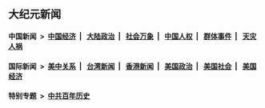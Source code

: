 ## 大纪元新闻

#### 中国新闻 &nbsp;>&nbsp; [中国经济](indexes/ncid283/README.md?06250845) &nbsp;| &nbsp; [大陆政治](indexes/ncid277/README.md?06250845) &nbsp;| &nbsp; [社会万象](indexes/ncid282/README.md?06250845) &nbsp;| &nbsp; [中国人权](indexes/ncid278/README.md?06250845) &nbsp;| &nbsp; [群体事件](indexes/ncid279/README.md?06250845) &nbsp;| &nbsp; [天灾人祸](indexes/ncid280/README.md?06250845)

#### 国际新闻 &nbsp;>&nbsp; [美中关系](indexes/nf1412576/README.md?06250845) &nbsp;| &nbsp; [台湾新闻](indexes/ncid1349361/README.md?06250845) &nbsp;| &nbsp; [香港新闻](indexes/ncid1349362/README.md?06250845) &nbsp;| &nbsp; [美国政治](indexes/ncid1078159/README.md?06250845) &nbsp;| &nbsp; [美国社会](indexes/ncid1078160/README.md?06250845) &nbsp;| &nbsp; [美国经济](indexes/ncid1078158/README.md?06250845)

#### 特别专题 &nbsp;>&nbsp; [中共百年历史](https://github.com/easy2view/epoch-special/blob/master/README.md?06250845)  
